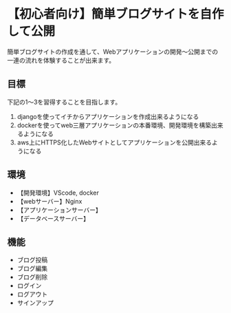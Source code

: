 # 【初心者向け】簡単ブログサイトを自作して公開
簡単ブログサイトの作成を通して、Webアプリケーションの開発〜公開までの一連の流れを体験することが出来ます。

## 目標

下記の1〜3を習得することを目指します。

1. djangoを使ってイチからアプリケーションを作成出来るようになる
2. dockerを使ってweb三層アプリケーションの本番環境、開発環境を構築出来るようになる
3. aws上にHTTPS化したWebサイトとしてアプリケーションを公開出来るようになる

## 環境

- 【開発環境】VScode, docker
- 【webサーバー】Nginx
- 【アプリケーションサーバー】
- 【データベースサーバー】

## 機能

- ブログ投稿
- ブログ編集
- ブログ削除
- ログイン
- ログアウト
- サインアップ



